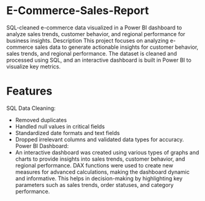 # E-Commerce-Sales-Report
SQL-cleaned e-commerce data visualized in a Power BI dashboard to analyze sales trends, customer behavior, and regional performance for business insights.
Description
This project focuses on analyzing e-commerce sales data to generate actionable insights for customer behavior, sales trends, and regional performance. The dataset is cleaned and processed using SQL, and an interactive dashboard is built in Power BI to visualize key metrics.
# Features
SQL Data Cleaning: <br>
* Removed duplicates
* Handled null values in critical fields
* Standardized date formats and text fields
* Dropped irrelevant columns and validated data types for accuracy. <br>
Power BI Dashboard: <br>
* An interactive dashboard was created using various types of graphs and charts to provide insights into sales trends, customer behavior, and regional performance. DAX functions were used to create new measures for advanced calculations, making the dashboard dynamic and informative. This helps in decision-making by highlighting key parameters such as sales trends, order statuses, and category performance.
